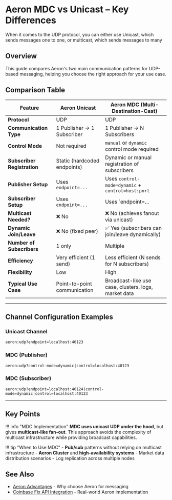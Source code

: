 # Aeron MDC vs Unicast – Key Differences

When it comes to the UDP protocol, you can either use Unicast, which sends messages one to one, or multicast, which sends messages to many

## Overview

This guide compares Aeron's two main communication patterns for UDP-based messaging, helping you choose the right approach for your use case.

## Comparison Table

| Feature                      | **Aeron Unicast**                            | **Aeron MDC (Multi-Destination-Cast)**                     |
|-----------------------------|-----------------------------------------------|------------------------------------------------------------|
| **Protocol**                | UDP                                           | UDP                                                       |
| **Communication Type**     | 1 Publisher → 1 Subscriber                    | 1 Publisher → N Subscribers                               |
| **Control Mode**           | Not required                                  | `manual` or `dynamic` control mode required               |
| **Subscriber Registration** | Static (hardcoded endpoints)                  | Dynamic or manual registration of subscribers             |
| **Publisher Setup**        | Uses `endpoint=...`                           | Uses `control-mode=dynamic` + `control=host:port`         |
| **Subscriber Setup**       | Uses `endpoint=...`                           | Uses `endpoint=...|control=...|control-mode=dynamic`      |
| **Multicast Needed?**      | ❌ No                                          | ❌ No (achieves fanout via unicast)                        |
| **Dynamic Join/Leave**     | ❌ No (fixed peer)                             | ✅ Yes (subscribers can join/leave dynamically)            |
| **Number of Subscribers**  | 1 only                                        | Multiple                                                  |
| **Efficiency**             | Very efficient (1 send)                       | Less efficient (N sends for N subscribers)                |
| **Flexibility**            | Low                                           | High                                                      |
| **Typical Use Case**       | Point-to-point communication                  | Broadcast-like use case, clusters, logs, market data      |

---

## Channel Configuration Examples

### Unicast Channel
```
aeron:udp?endpoint=localhost:40123
```

### MDC (Publisher)
```
aeron:udp?control-mode=dynamic|control=localhost:40123
```

### MDC (Subscriber)
```
aeron:udp?endpoint=localhost:40124|control-mode=dynamic|control=localhost:40123
```

---

## Key Points

!!! info "MDC Implementation"
    **MDC uses unicast UDP under the hood**, but gives **multicast-like fan-out**. This approach avoids the complexity of multicast infrastructure while providing broadcast capabilities.

!!! tip "When to Use MDC"
    - **Pub/sub** patterns without relying on multicast infrastructure
    - **Aeron Cluster** and **high-availability systems**
    - Market data distribution scenarios
    - Log replication across multiple nodes

## See Also

- [Aeron Advantages](adv.md) - Why choose Aeron for messaging
- [Coinbase Fix API Integration](artio/coinbase.md) - Real-world Aeron implementation